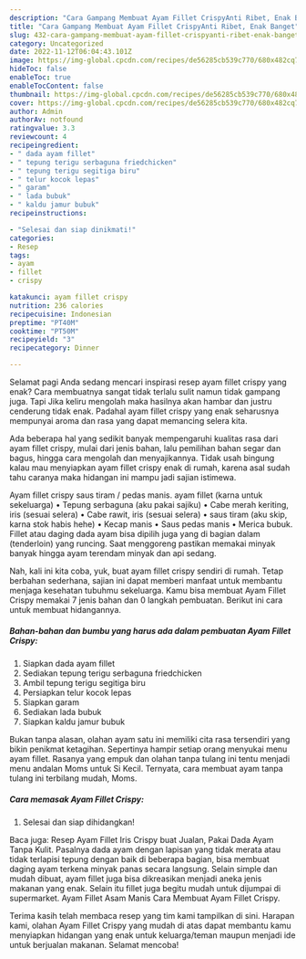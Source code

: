 ```yaml
---
description: "Cara Gampang Membuat Ayam Fillet CrispyAnti Ribet, Enak Banget"
title: "Cara Gampang Membuat Ayam Fillet CrispyAnti Ribet, Enak Banget"
slug: 432-cara-gampang-membuat-ayam-fillet-crispyanti-ribet-enak-banget
category: Uncategorized
date: 2022-11-12T06:04:43.101Z
image: https://img-global.cpcdn.com/recipes/de56285cb539c770/680x482cq70/ayam-fillet-crispy-foto-resep-utama.jpg
hideToc: false
enableToc: true
enableTocContent: false
thumbnail: https://img-global.cpcdn.com/recipes/de56285cb539c770/680x482cq70/ayam-fillet-crispy-foto-resep-utama.jpg
cover: https://img-global.cpcdn.com/recipes/de56285cb539c770/680x482cq70/ayam-fillet-crispy-foto-resep-utama.jpg
author: Admin
authorAv: notfound
ratingvalue: 3.3
reviewcount: 4
recipeingredient:
- " dada ayam fillet"
- " tepung terigu serbaguna friedchicken"
- " tepung terigu segitiga biru"
- " telur kocok lepas"
- " garam"
- " lada bubuk"
- " kaldu jamur bubuk"
recipeinstructions:

- "Selesai dan siap dinikmati!"
categories:
- Resep
tags:
- ayam
- fillet
- crispy

katakunci: ayam fillet crispy 
nutrition: 236 calories
recipecuisine: Indonesian
preptime: "PT40M"
cooktime: "PT50M"
recipeyield: "3"
recipecategory: Dinner

---
```



Selamat pagi Anda sedang mencari inspirasi resep ayam fillet crispy yang enak? Cara membuatnya sangat tidak terlalu sulit namun tidak gampang juga. Tapi Jika keliru mengolah maka hasilnya akan hambar dan justru cenderung tidak enak. Padahal ayam fillet crispy yang enak seharusnya mempunyai aroma dan rasa yang dapat memancing selera kita.


Ada beberapa hal yang sedikit banyak mempengaruhi kualitas rasa dari ayam fillet crispy, mulai dari jenis bahan, lalu pemilihan bahan segar dan bagus, hingga cara mengolah dan menyajikannya. Tidak usah bingung kalau mau menyiapkan ayam fillet crispy enak di rumah, karena asal sudah tahu caranya maka hidangan ini mampu jadi sajian istimewa.

Ayam fillet crispy saus tiram / pedas manis. ayam fillet (karna untuk sekeluarga) • Tepung serbaguna (aku pakai sajiku) • Cabe merah keriting, iris (sesuai selera) • Cabe rawit, iris (sesuai selera) • saus tiram (aku skip, karna stok habis hehe) • Kecap manis • Saus pedas manis • Merica bubuk. Fillet atau daging dada ayam bisa dipilih juga yang di bagian dalam (tenderloin) yang runcing. Saat menggoreng pastikan memakai minyak banyak hingga ayam terendam minyak dan api sedang.


Nah, kali ini kita coba, yuk, buat ayam fillet crispy sendiri di rumah. Tetap berbahan sederhana, sajian ini dapat memberi manfaat untuk membantu menjaga kesehatan tubuhmu sekeluarga. Kamu bisa membuat Ayam Fillet Crispy memakai 7 jenis bahan dan 0 langkah pembuatan. Berikut ini cara untuk membuat hidangannya.

<!--inarticleads1-->

##### Bahan-bahan dan bumbu yang harus ada dalam pembuatan Ayam Fillet Crispy:

1. Siapkan  dada ayam fillet
1. Sediakan  tepung terigu serbaguna friedchicken
1. Ambil  tepung terigu segitiga biru
1. Persiapkan  telur kocok lepas
1. Siapkan  garam
1. Sediakan  lada bubuk
1. Siapkan  kaldu jamur bubuk


Bukan tanpa alasan, olahan ayam satu ini memiliki cita rasa tersendiri yang bikin penikmat ketagihan. Sepertinya hampir setiap orang menyukai menu ayam fillet. Rasanya yang empuk dan olahan tanpa tulang ini tentu menjadi menu andalan Moms untuk Si Kecil. Ternyata, cara membuat ayam tanpa tulang ini terbilang mudah, Moms. 

<!--inarticleads2-->

##### Cara memasak Ayam Fillet Crispy:


1. Selesai dan siap dihidangkan!

Baca juga: Resep Ayam Fillet Iris Crispy buat Jualan, Pakai Dada Ayam Tanpa Kulit. Pasalnya dada ayam dengan lapisan yang tidak merata atau tidak terlapisi tepung dengan baik di beberapa bagian, bisa membuat daging ayam terkena minyak panas secara langsung. Selain simple dan mudah dibuat, ayam fillet juga bisa dikreasikan menjadi aneka jenis makanan yang enak. Selain itu fillet juga begitu mudah untuk dijumpai di supermarket. Ayam Fillet Asam Manis Cara Membuat Ayam Fillet Crispy. 

Terima kasih telah membaca resep yang tim kami tampilkan di sini. Harapan kami, olahan Ayam Fillet Crispy yang mudah di atas dapat membantu kamu menyiapkan hidangan yang enak untuk keluarga/teman maupun menjadi ide untuk berjualan makanan. Selamat mencoba!
